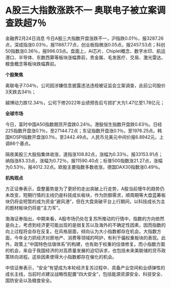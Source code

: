 # A股三大指数涨跌不一 奥联电子被立案调查跌超7％

金融界2月24日消息
今日A股三大指数开盘涨跌不一，沪指跌0.01％，报3287.26点，深成指涨0.03％，报11887.77点，创业板指微涨0.05点，报2457.53点；科创50指数涨0.36％，报996.03点。盘面上，AI芯片、Chiplet概念、数字水印、航运港口、半导体、东数西算等板块涨幅靠前，贵金属、毛发医疗、交易、激光雷达、粮食概念等板块跌幅靠前。

**个股聚焦**

奥联电子7.04％，公司因涉嫌信息披露违法违规被证监会立案调查，此前公司股价3天跌去34％；

越博动力跌12.34％，公司下修2022年业绩预告后亏损扩大为1.47亿至1.78亿元；

**全球市场**

今日，富时中国A50指数期货开盘跌0.24％。港股恒生指数开盘跌0.63％。日经225指数开盘涨0.1％，至27144.72点；东证指数开盘涨0.1％，至1976.25点。韩国KOSPI指数开盘涨0.1％，至2442.49点。人民币兑美元中间价报6.8942元，上调86个基点。

隔夜美股三大股指集体收涨，道指涨108.82点，涨幅为0.33％，报33153.91点；纳指涨83.33点，涨幅为0.72％，报11590.40点；标普500指数涨21.27点，涨幅为0.53％，报4012.32点。欧股主要指数多数收涨，德国DAX30指数涨0.49％。

**机构观点**

方正证券表示，盘整蓄势是为了更好的走出突破上行走势，A股当前慢牛的趋势仍未改变，短期行情的主线仍是科技成长板块，作为防御需求，顺周期等大盘蓝筹板块仍将会短暂的成为资金“避风港”，但在大盘突破平台上行期间，以科技成长为主的题材板块仍将是“主力军”。

渤海证券指出，中期来看，A股市场仍处在复苏所推动的行情中，指数的方向依然是向上，考虑到经济更可能出现的是弱复苏以及海外的不确定性因素，因而指数的向上过程将会存在反复。在风格层面，倾向认为大小指数都存在机会。大指数方面，今年全力抓经济对房地产、消费等领域的呵护，有利于偏权重板块的表现。此外，政策上“中国特色估值体系”的构建，也有助于权重的估值修复。而小指数方面的机会，来自于我国经济的对高质量发展的迫切诉求，也包括未来美联储的货币政策转向进程。这些因素使得大小指数都存在催化的机会。

中信证券表示，“安全”有望成为本轮经济复苏过程中、具备产业空间和业绩弹性的成长主线，当前时点建议战略性配置“四大安全”，包括能源资源安全、科技安全、国防安全以及粮食安全。

